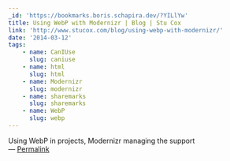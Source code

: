 ```yaml
---
_id: 'https://bookmarks.boris.schapira.dev/?YILlYw'
title: Using WebP with Modernizr | Blog | Stu Cox
link: 'http://www.stucox.com/blog/using-webp-with-modernizr/'
date: '2014-03-12'
tags:
    - name: CanIUse
      slug: caniuse
    - name: html
      slug: html
    - name: Modernizr
      slug: modernizr
    - name: sharemarks
      slug: sharemarks
    - name: WebP
      slug: webp
---
```


Using WebP in projects, Modernizr managing the support <br>&#8212;
<a href="https://bookmarks.boris.schapira.dev/?YILlYw" title="Permalink">Permalink</a>
